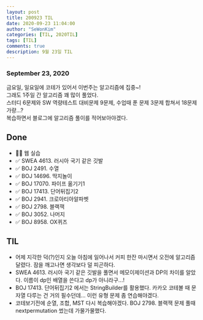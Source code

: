 ```yaml
---
layout: post
title: 200923 TIL
date: 2020-09-23 11:04:00
author: "SeWonKim"
categories: [TIL, 2020TIL]
tags: [TIL]
comments: true
description: 9월 23일 TIL
---
```


### September 23, 2020

금요일, 일요일에 코테가 있어서 이번주는 알고리즘에 집중~!  
그래도 1주일 간 알고리즘 꽤 많이 풀었다.  
스터디 6문제와 SW 역량테스트 대비문제 9문제, 수업때 푼 문제 3문제 합쳐서 18문제 가량...?  
복습하면서 블로그에 알고리즘 풀이를 적어보아야겠다.

## Done

- 👨‍💻 웹 실습
- ✅ SWEA 4613. 러시아 국기 같은 깃발
- ✅ BOJ 2491. 수열
- ✅ BOJ 14696. 딱지놀이
- ✅ BOJ 17070. 파이프 옮기기1
- ✅ BOJ 17413. 단어뒤집기2
- ✅ BOJ 2941. 크로아티아알파벳
- ✅ BOJ 2798. 블랙잭
- ✅ BOJ 3052. 나머지
- ✅ BOJ 8958. OX퀴즈

## TIL

- 어제 지각한 덕(?)인지 오늘 아침에 일어나서 커피 한잔 마시면서 오전에 알고리즘 달렸다. 잠을 깨고나면 생각보다 덜 피곤하다.
- SWEA 4613. 러시아 국기 같은 깃발을 풀면서 메모이제이션과 DP의 차이를 알았다. 이름이 dp인 배열을 쓴다고 dp가 아니라구...!
- BOJ 17413. 단어뒤집기2 에서는 StringBuilder를 활용했다. 카카오 코테볼 때 문자열 다루는 건 거의 필수던데... 이런 유형 문제 좀 연습해야겠다.
- 코테보기전에 순열, 조합, MST 다시 복습해야겠다. BOJ 2798. 블랙잭 문제 풀때 nextpermutation 썼는데 가물가물했다.
